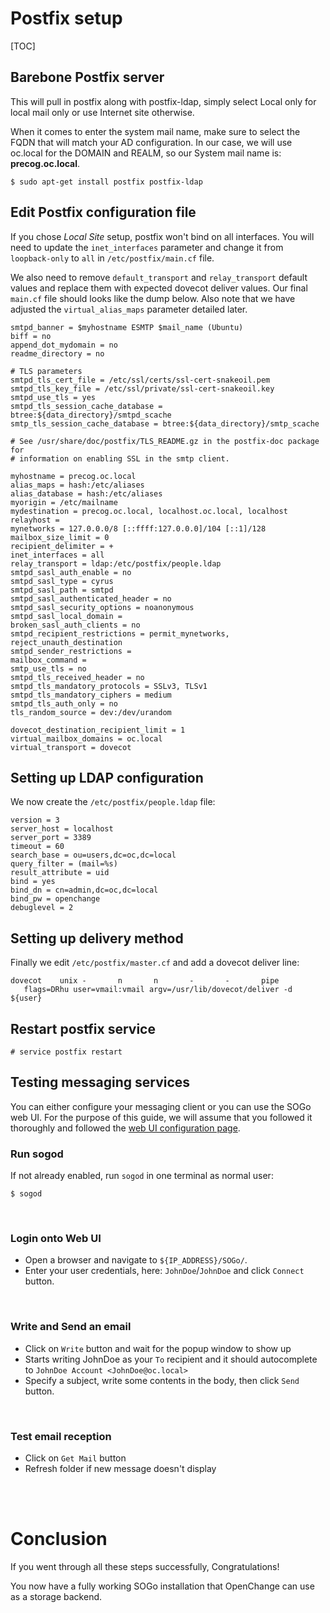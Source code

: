 # Postfix setup #

[TOC]

## Barebone Postfix server ##

This will pull in postfix along with postfix-ldap, simply select Local
only for local mail only or use Internet site otherwise.

When it comes to enter the system mail name, make sure to select the
FQDN that will match your AD configuration. In our case, we will use
oc.local for the DOMAIN and REALM, so our System mail name is:
**precog.oc.local**.

    $ sudo apt-get install postfix postfix-ldap

## Edit Postfix configuration file ##

If you chose *Local Site* setup, postfix won't bind on all
interfaces. You will need to update the `inet_interfaces` parameter
and change it from `loopback-only` to `all` in
`/etc/postfix/main.cf` file.

We also need to remove `default_transport` and `relay_transport`
default values and replace them with expected dovecot deliver
values. Our final `main.cf` file should looks like the dump
below. Also note that we have adjusted the `virtual_alias_maps`
parameter detailed later.

    smtpd_banner = $myhostname ESMTP $mail_name (Ubuntu)
    biff = no
    append_dot_mydomain = no
    readme_directory = no

    # TLS parameters
    smtpd_tls_cert_file = /etc/ssl/certs/ssl-cert-snakeoil.pem
    smtpd_tls_key_file = /etc/ssl/private/ssl-cert-snakeoil.key
    smtpd_use_tls = yes
    smtpd_tls_session_cache_database = btree:${data_directory}/smtpd_scache
    smtp_tls_session_cache_database = btree:${data_directory}/smtp_scache

    # See /usr/share/doc/postfix/TLS_README.gz in the postfix-doc package for
    # information on enabling SSL in the smtp client.

    myhostname = precog.oc.local
    alias_maps = hash:/etc/aliases
    alias_database = hash:/etc/aliases
    myorigin = /etc/mailname
    mydestination = precog.oc.local, localhost.oc.local, localhost
    relayhost = 
    mynetworks = 127.0.0.0/8 [::ffff:127.0.0.0]/104 [::1]/128
    mailbox_size_limit = 0
    recipient_delimiter = +
    inet_interfaces = all 
    relay_transport = ldap:/etc/postfix/people.ldap  
    smtpd_sasl_auth_enable = no
    smtpd_sasl_type = cyrus
    smtpd_sasl_path = smtpd
    smtpd_sasl_authenticated_header = no
    smtpd_sasl_security_options = noanonymous
    smtpd_sasl_local_domain = 
    broken_sasl_auth_clients = no
    smtpd_recipient_restrictions = permit_mynetworks, reject_unauth_destination
    smtpd_sender_restrictions = 
    mailbox_command = 
    smtp_use_tls = no
    smtpd_tls_received_header = no
    smtpd_tls_mandatory_protocols = SSLv3, TLSv1
    smtpd_tls_mandatory_ciphers = medium
    smtpd_tls_auth_only = no
    tls_random_source = dev:/dev/urandom
    
    dovecot_destination_recipient_limit = 1
    virtual_mailbox_domains = oc.local
    virtual_transport = dovecot

## Setting up LDAP configuration ##

We now create the `/etc/postfix/people.ldap` file:

    version = 3
    server_host = localhost
    server_port = 3389
    timeout = 60
    search_base = ou=users,dc=oc,dc=local
    query_filter = (mail=%s)
    result_attribute = uid
    bind = yes
    bind_dn = cn=admin,dc=oc,dc=local
    bind_pw = openchange
    debuglevel = 2

## Setting up delivery method ##

Finally we edit `/etc/postfix/master.cf` and add a dovecot deliver
line:

    dovecot    unix -       n       n       -       -       pipe
       flags=DRhu user=vmail:vmail argv=/usr/lib/dovecot/deliver -d ${user}

## Restart postfix service ##

    # service postfix restart

## Testing messaging services ##

You can either configure your messaging client or you can use the SOGo
web UI. For the purpose of this guide, we will assume that you
followed it thoroughly and followed the [web UI configuration page](webui.html).
<br>

### Run sogod ###

If not already enabled, run `sogod` in one terminal as normal user:

    $ sogod
<br>

### Login onto Web UI ###

- Open a browser and navigate to `${IP_ADDRESS}/SOGo/`.
- Enter your user credentials, here: `JohnDoe`/`JohnDoe` and click
  `Connect` button.
<br>

### Write and Send an email ###

- Click on `Write` button and wait for the popup window to show up
- Starts writing JohnDoe as your `To` recipient and it should
  autocomplete to `JohnDoe Account <JohnDoe@oc.local>`
- Specify a subject, write some contents in the body, then click `Send` button.
<br>

### Test email reception ###

- Click on `Get Mail` button
- Refresh folder if new message doesn't display

<br><br>

# Conclusion #

If you went through all these steps successfully, Congratulations! 

You now have a fully working SOGo installation that OpenChange can use
as a storage backend.